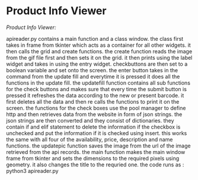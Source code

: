# Product Info Viewer

*Product Info Viewer:*

apireader.py contains a main function and a class window. the class first takes in frame
from tkinter which acts as a container for all other widgets. it then calls the grid and create
functions. the create function reads the image from the gif file first and then sets it on the grid. it
then prints using the label widget and takes in using the entry widget. checkbuttons are then set
to a boolean variable and set onto the screen. the enter button takes in the command from the
update fill and everytime it is pressed it does all the functions in the update fill. the updatefill
function contains all sub functions for the check buttons and makes sure that every time the
submit button is pressed it refreshes the data according to the new or present barcode. it first
deletes all the data and then re calls the functions to print it on the screen. the functions for the
check boxes use the pool manager to define http and then retrieves data from the website in form
of json strings. the json strings are then converted and they consist of dictionaries. they contain if
and elif statement to delete the information if the checkbox is unchecked and put the information
if it is checked using insert. this works the same with all four of the availability, price,
description and name functions. the updatepic function saves the image from the url of the image
retrieved from the api records. the main function makes the main window frame from tkinter and
sets the dimensions to the required pixels using geometry. it also changes the title to the requried
one. the code runs as : python3 apireader.py
